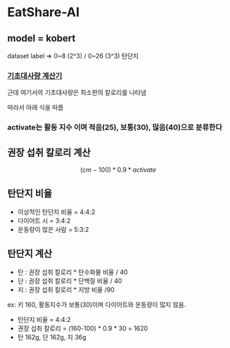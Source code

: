 # EatShare-AI

## model = kobert

dataset label => 0~8 (2^3) / 0~26 (3^3)
탄단지

### [기초대사량 계산기](https://u-health.dobong.go.kr/hcal/metabolism.asp)
근데 여기서의 기초대사량은 최소한의 칼로리를 나타냄

따라서 아래 식을 따름
### activate는 활동 지수 이며 적음(25), 보통(30), 많음(40)으로 분류한다
## 권장 섭취 칼로리 계산
$$ (cm - 100) * 0.9 * activate $$


## 탄단지 비율
- 이상적인 탄단지 비율 = 4:4:2
- 다이어트 시 = 3:4:2
- 운동량이 많은 사람 = 5:3:2

## 탄단지 계산
- 탄 : 권장 섭취 칼로리 * 탄수화물 비율 / 40
- 단 : 권장 섭취 칼로리 * 단백질 비율 / 40
- 지 : 권장 섭취 칼로리 * 지방 비율 /90

ex: 키 160, 활동지수가 보통(30)이며 다이어트와 운동량이 많지 않음.
- 탄단지 비율 = 4:4:2
- 권장 섭취 칼로리 = (160-100) * 0.9 * 30 = 1620
- 탄 162g, 단 162g, 지 36g
